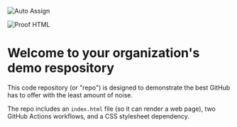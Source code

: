 ![Auto Assign](https://github.com/PATHifyy/demo-repository/actions/workflows/auto-assign.yml/badge.svg)

![Proof HTML](https://github.com/PATHifyy/demo-repository/actions/workflows/proof-html.yml/badge.svg)

# Welcome to your organization's demo respository
This code repository (or "repo") is designed to demonstrate the best GitHub has to offer with the least amount of noise.

The repo includes an `index.html` file (so it can render a web page), two GitHub Actions workflows, and a CSS stylesheet dependency.
